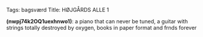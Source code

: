 Tags: bagsværd
Title: HØJGÅRDS ALLE 1
  
**(nwpj74k2OQ1uexhnwo1)**: a piano that can never be tuned, a guitar with strings totally destroyed by oxygen, books in paper format and frnds forever